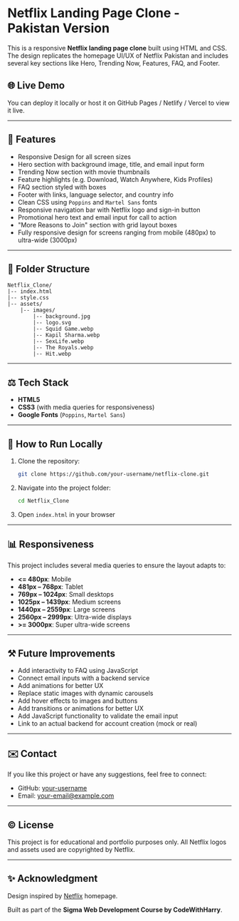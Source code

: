 # Netflix Landing Page Clone - Pakistan Version

This is a responsive **Netflix landing page clone** built using HTML and CSS. The design replicates the homepage UI/UX of Netflix Pakistan and includes several key sections like Hero, Trending Now, Features, FAQ, and Footer.

## 🌐 Live Demo

You can deploy it locally or host it on GitHub Pages / Netlify / Vercel to view it live.

---

## 🔧 Features

* Responsive Design for all screen sizes
* Hero section with background image, title, and email input form
* Trending Now section with movie thumbnails
* Feature highlights (e.g. Download, Watch Anywhere, Kids Profiles)
* FAQ section styled with boxes
* Footer with links, language selector, and country info
* Clean CSS using `Poppins` and `Martel Sans` fonts
* Responsive navigation bar with Netflix logo and sign-in button
* Promotional hero text and email input for call to action
* "More Reasons to Join" section with grid layout boxes
* Fully responsive design for screens ranging from mobile (480px) to ultra-wide (3000px)

---

## 📁 Folder Structure

```
Netflix_Clone/
|-- index.html
|-- style.css
|-- assets/
    |-- images/
        |-- background.jpg
        |-- logo.svg
        |-- Squid Game.webp
        |-- Kapil Sharma.webp
        |-- SexLife.webp
        |-- The Royals.webp
        |-- Hit.webp
```

---

## ⚖️ Tech Stack

* **HTML5**
* **CSS3** (with media queries for responsiveness)
* **Google Fonts** (`Poppins`, `Martel Sans`)

---

## 🚀 How to Run Locally

1. Clone the repository:

   ```bash
   git clone https://github.com/your-username/netflix-clone.git
   ```

2. Navigate into the project folder:

   ```bash
   cd Netflix_Clone
   ```

3. Open `index.html` in your browser

---

## 📊 Responsiveness

This project includes several media queries to ensure the layout adapts to:

* **<= 480px**: Mobile
* **481px – 768px**: Tablet
* **769px – 1024px**: Small desktops
* **1025px – 1439px**: Medium screens
* **1440px – 2559px**: Large screens
* **2560px – 2999px**: Ultra-wide displays
* **>= 3000px**: Super ultra-wide screens

---

## ⚒️ Future Improvements

* Add interactivity to FAQ using JavaScript
* Connect email inputs with a backend service
* Add animations for better UX
* Replace static images with dynamic carousels
* Add hover effects to images and buttons
* Add transitions or animations for better UX
* Add JavaScript functionality to validate the email input
* Link to an actual backend for account creation (mock or real)

---

## ✉️ Contact

If you like this project or have any suggestions, feel free to connect:

* GitHub: [your-username](https://github.com/your-username)
* Email: [your-email@example.com](mailto:your-email@example.com)

---

## © License

This project is for educational and portfolio purposes only. All Netflix logos and assets used are copyrighted by Netflix.

---

## ✨ Acknowledgment

Design inspired by [Netflix](https://www.netflix.com/) homepage.

Built as part of the **Sigma Web Development Course by CodeWithHarry**.
